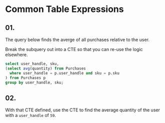 # Common Table Expressions

## 01.
The query below finds the averge of all purchases relative to the user.

Break the subquery out into a CTE so that you can re-use the logic elsewhere.

```sql
select user_handle, sku, 
(select avg(quantity) from Purchases 
  where user_handle = p.user_handle and sku = p.sku
) from Purchases p 
group by user_handle, sku;
```

## 02. 

With that CTE defined, use the CTE to find the average quantity of the user with a `user_handle` of `59`.